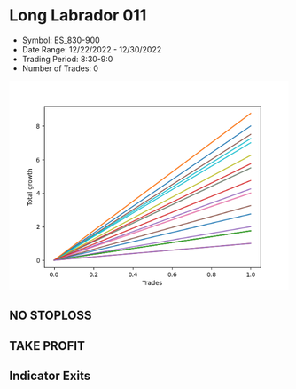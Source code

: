 # Long Labrador 011 
- Symbol: ES_830-900
- Date Range: 12/22/2022 - 12/30/2022
- Trading Period: 8:30-9:0
- Number of Trades: 0

![Plot](LongLabrador011ES_830-900.png)
## NO STOPLOSS














## TAKE PROFIT











## Indicator Exits

